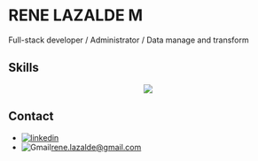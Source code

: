 # RENE LAZALDE M

Full-stack developer / Administrator / Data manage and transform


## Skills
<p align="center">
  <a href="https://skillicons.dev">
    <img src="https://skillicons.dev/icons?i=react,vite,vue,nuxtjs,docker,git,nodejs,express,nestjs,graphql,postman,py,php,js,ts,md,postgres,mysql,mongodb,sequelize,git,firebase,pinia,ai,bootstrap,vuetify,css,tailwind,html,netlify,vercel,npm," />
  </a>
</p>

## Contact


- [![linkedin](https://skillicons.dev/icons?i=linkedin&theme=light)](https://www.linkedin.com/in/rene-lazalde)
- ![Gmail](https://skillicons.dev/icons?i=gmail&theme=light)rene.lazalde@gmail.com
